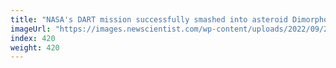 ```yaml
---
title: "NASA's DART mission successfully smashed into asteroid Dimorphos"
imageUrl: "https://images.newscientist.com/wp-content/uploads/2022/09/27102233/SEI_127081233.jpg?width=600"
index: 420
weight: 420
---
```

